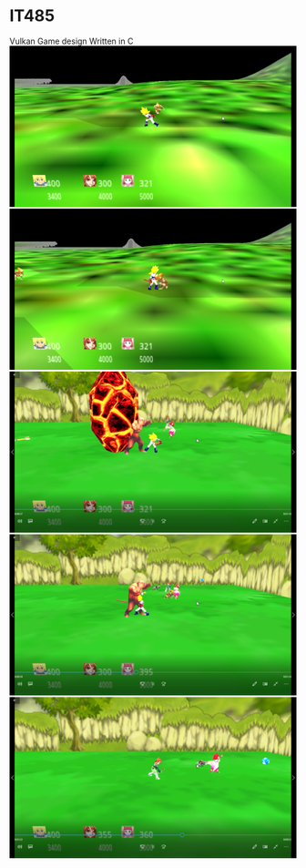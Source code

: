 # IT485
Vulkan Game design
Written in C
![github-small](screenshots/Movies%20%26%20TV%207_11_2020%207_01_54%20PM.png)
![github-small](screenshots/Movies%20%26%20TV%207_11_2020%207_01_56%20PM.png)
![github-small](screenshots/Movies%20%26%20TV%207_11_2020%207_02_08%20PM.png)
![github-small](screenshots/Movies%20%26%20TV%207_11_2020%207_02_10%20PM.png)
![github-small](screenshots/Movies%20%26%20TV%207_11_2020%207_02_16%20PM.png)

